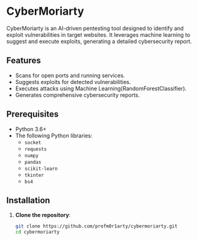 # CyberMoriarty

CyberMoriarty is an AI-driven pentesting tool designed to identify and exploit vulnerabilities in target websites. It leverages machine learning to suggest and execute exploits, generating a detailed cybersecurity report.

## Features

- Scans for open ports and running services.
- Suggests exploits for detected vulnerabilities.
- Executes attacks using Machine Learning(RandomForestClassifier).
- Generates comprehensive cybersecurity reports.

## Prerequisites

- Python 3.6+
- The following Python libraries:
  - `socket`
  - `requests`
  - `numpy`
  - `pandas`
  - `scikit-learn`
  - `tkinter`
  - `bs4`

## Installation

1. **Clone the repository**:
   ```bash
   git clone https://github.com/profm0r1arty/cybermoriarty.git
   cd cybermoriarty
